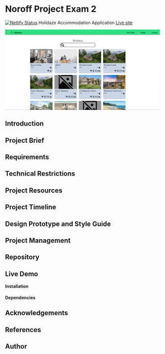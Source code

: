 # Noroff Project Exam 2
[![Netlify Status](https://api.netlify.com/api/v1/badges/a19c72a4-2a87-4be9-8cba-4bbd1d14089a/deploy-status)](https://app.netlify.com/sites/holidaze-pe-2/deploys) Holidaze Accommodation Application [Live site](https://holidaze-pe-2.netlify.app/)

![image](https://github.com/Pjatte1337/holidaze-exam-project/blob/dev/src/assets/images/holidaze.png)

## Introduction
## Project Brief
## Requirements
## Technical Restrictions
## Project Resources
## Project Timeline
## Design Prototype and Style Guide
## Project Management
## Repository
## Live Demo
#### Installation
#### Dependencies
## Acknowledgements
## References
## Author
